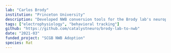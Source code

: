 ```yaml
---
lab: "Carlos Brody"
institution: "Princeton University"
description: "Developed NWB conversion tools for the Brody lab's neurophysiology datasets focused on decision-making and neural circuits. The project includes custom processing pipelines and utility code for converting experimental data to the standardized NWB format, with specialized Python-based conversion tools."
tags: ["electrophysiology", "behavioral tracking"]
github: "https://github.com/catalystneuro/brody-lab-to-nwb"
date: "2021-03"
funded_project: "SCGB NWB Adoption"
species: Rat
---
```

